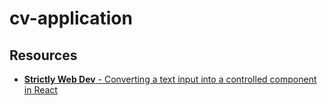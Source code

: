# cv-application

## Resources

- [**Strictly Web Dev** - Converting a text input into a controlled component in React](https://www.youtube.com/watch?v=B4B2XyuEVNE)
